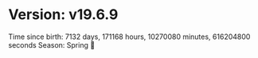 # Version: v19.6.9
Time since birth: 7132 days, 171168 hours, 10270080 minutes, 616204800 seconds
Season: Spring 🌸
